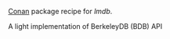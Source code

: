 [Conan](https://conan.io) package recipe for *lmdb*.

A light implementation of BerkeleyDB (BDB) API
